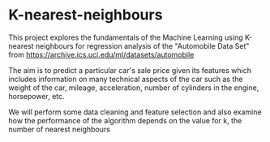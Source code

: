 # K-nearest-neighbours

This project explores the fundamentals of the Machine Learning using K-nearest neighbours for regression analysis of the "Automobile Data Set" from https://archive.ics.uci.edu/ml/datasets/automobile

The aim is to predict a particular car's sale price given its features which includes information on many technical aspects of the car such as the weight of the car, mileage, acceleration, number of cylinders in the engine, horsepower, etc.

We will perform some data cleaning and feature selection and also examine how the performance of the algorithm depends on the value for k, the number of nearest neighbours
